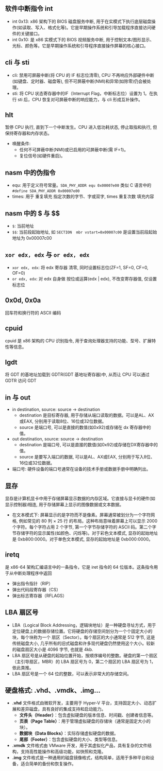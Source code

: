 ## 软件中断指令 int
- int 0x13: x86 架构下的 BIOS 磁盘服务中断, 用于在实模式下执行底层磁盘操作(如读取、写入、格式化等)。它是早期操作系统和引导加载程序直接访问硬件的关键接口。
- int 0x10: 是 x86 实模式下的 BIOS 视频服务中断, 用于控制文本/图形显示、光标、颜色等。它是早期操作系统和引导程序直接操作屏幕的核心接口。

## cli 与 sti
- cli: 禁用可屏蔽中断(将 CPU 的 IF 标志位清零), CPU 不再响应外部硬件中断(如键盘、定时器、磁盘等), 但不可屏蔽中断(NMI)和异常(如除零)仍会被处理。
- sti: 将 CPU 状态寄存器中的IF（Interrupt Flag，中断标志位）设置为 1。在执行 sti 后，CPU 恢复对可屏蔽中断的响应能力，与 cli 形成互补操作。
## hlt
暂停 CPU 执行, 直到下一个中断发生。CPU 进入低功耗状态, 停止取指和执行, 但保持寄存器和内存状态。
- 唤醒条件: 
    - 任何不可屏蔽中断(NMI)或已启用的可屏蔽中断(需 IF=1)。
    - 复位信号(如硬件重启)。

## nasm 中的伪指令
- equ: 用于定义符号常量。`SDA_PHY_ADDR equ 0x00007e00` 类似 C 语言中的 `#define SDA_PHY_ADDR 0x00007e00`
- times: 用于 重复填充 指定次数的字节、字或双字, times 重复次数 填充内容


## nasm 中的 $ 与 $$
- `$`: 当前地址
- `$$`: 当前段起始地址, 如 `SECTION  mbr vstart=0x00007c00` 是设置当前段起始地址为 0x00007c00

## `xor edx, edx` 与 `or edx, edx`
- `xor edx, edx`: 将 edx 寄存器 清零, 同时设置标志位(ZF=1, SF=0, CF=0, OF=0)
- `or edx, edx`: 对 edx 自身做 按位或运算(edx | edx), 不改变寄存器值, 仅设置标志位

## 0x0d, 0x0a
回车符和换行符的 ASCII 编码

## cpuid
cpuid 是 x86 架构的 CPU 识别指令, 用于查询处理器支持的功能、型号、扩展特性等信息。

## lgdt
将 GDT 的基地址加载到 GDTR(GDT 基地址寄存器)中, 从而让 CPU 可以通过 GDTR 访问 GDT

## in 与 out
- in destination, source: source -> destination
    - destination 是目标寄存器, 用于存储从端口读取的数据。可以是AL、AX或EAX, 分别用于读取8位、16位或32位数据。
    - source 是端口号, 可以是直接的数值(如0x92)或存储在 dx 寄存器中的值。
- out destination, source: source -> destination
    - destination 是端口号, 可以是直接的数值(如0x92)或存储在DX寄存器中的值。
    - source 是要写入端口的数据, 可以是AL、AX或EAX, 分别用于写入8位、16位或32位数据。
- 端口号: 硬件设备的端口号通常在设备的技术手册或数据手册中明确列出。

## 显存
显存是计算机显卡中用于存储屏幕显示数据的内存区域。它直接与显卡的硬件(如显示控制器)相连, 用于存储屏幕上显示的图像数据或文本数据。

- 在文本模式下: 屏幕显示的是字符而不是像素。屏幕通常被划分为一个字符网格, 例如常见的 80 列 × 25 行 的布局。这种布局意味着屏幕上可以显示 2000 个字符。每个字符占用 2 个字节, 第一个字节存储字符的 ASCII 码。第二个字节存储字符的显示属性(如颜色、闪烁等)。对于彩色文本模式, 显存的起始地址是 0xb800:0000。对于单色文本模式, 显存的起始地址是 0xb000:0000。

## iretq
是 x86-64 架构汇编语言中的一条指令，它是 iret 指令的 64 位版本。这条指令用于从中断处理程序中返回
- 弹出指令指针（RIP）
- 弹出代码段寄存器（CS）
- 弹出标志寄存器（RFLAGS）

## LBA 扇区号
- LBA（Logical Block Addressing，逻辑块地址）是一种硬盘寻址方式，用于定位硬盘上的数据存储位置。它将硬盘的存储空间划分为一个个固定大小的块，每个块称为一个 扇区（Sector）。每个扇区的大小通常是 512 字节, 这是传统磁盘大小, 几乎所有的旧式磁盘和许多现代硬盘仍然使用这个大小。较新的磁盘扇区大小是 4096 字节, 也就是 4kb.
- LBA 扇区号是从硬盘的起始位置开始，按顺序编号的整数。硬盘的第一个扇区（主引导扇区，MBR）的 LBA 扇区号为 0，第二个扇区的 LBA 扇区号为 1，依此类推。
- LBA 扇区号是一个 64 位的整数，可以表示非常大的存储空间。

## 硬盘格式: .vhd、.vmdk、.img...
- **.vhd** 文件格式由微软开发，主要用于 Hyper-V 平台，支持固定大小、动态扩展和差异磁盘，具有良好的集成支持和启动能力。
    - **文件头（Header）**：包含虚拟硬盘的版本信息、时间戳、创建者信息等。
    - **页表（Page Table）**：用于管理虚拟硬盘的存储块（通常是固定大小的块）。
    - **数据块（Data Blocks）**：实际存储虚拟硬盘的数据。
    - **尾部（Footer）**：包含虚拟硬盘的大小、类型等信息。
- **.vmdk** 文件格式由 VMware 开发，用于其虚拟化产品，具有复杂的文件结构，支持高性能操作和高级功能，如快照和克隆。
- **.img** 文件格式是一种通用的磁盘镜像格式，结构简单，适用于多种平台和设备，适合简单的备份和恢复操作。

